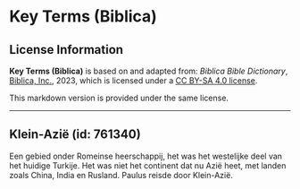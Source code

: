 # Key Terms (Biblica)

## License Information

**Key Terms (Biblica)** is based on and adapted from: _Biblica Bible Dictionary_, [Biblica, Inc.](https://www.biblica.com/), 2023, which is licensed under a [CC BY-SA 4.0 license](https://creativecommons.org/licenses/by-sa/4.0/legalcode.en).

This markdown version is provided under the same license.



--------------------------------

## Klein-Azië (id: 761340)

Een gebied onder Romeinse heerschappij, het was het westelijke deel van het huidige Turkije. Het was niet het continent dat nu Azië heet, met landen zoals China, India en Rusland. Paulus reisde door Klein\-Azië.



